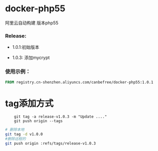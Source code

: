 # docker-php55
阿里云自动构建 版本php55



### Release:

- 1.0.1:初始版本

- 1.0.3: 添加mycrypt

### 使用示例：
  
```Dockerfile
FROM registry.cn-shenzhen.aliyuncs.com/canbefree/docker-php55:1.0.1
```

# tag添加方式

  
``` 
    git tag -a release-v1.0.3 -m "Update ...."
    git push origin --tags
```

```bash
# 删除本地
git tag -d v1.0.0
#删除远程的
git push origin :refs/tags/release-v1.0.3
```